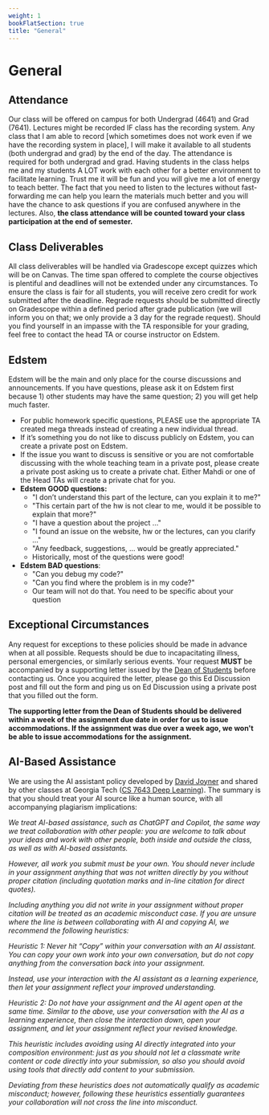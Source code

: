 ```yaml
---
weight: 1
bookFlatSection: true
title: "General"
---
```


# General

## Attendance

Our class will be offered on campus for both Undergrad (4641) and Grad (7641). Lectures might be recorded IF class has the recording system. Any class that I am able to record [which sometimes does not work even if we have the recording system in place], I will make it available to all students (both undergrad and grad) by the end of the day. The attendance is required for both undergrad and grad. Having students in the class helps me and my students A LOT work with each other for a better environment to facilitate learning. Trust me it will be fun and you will give me a lot of energy to teach better. The fact that you need to listen to the lectures without fast-forwarding me can help you learn the materials much better and you will have the chance to ask questions if you are confused anywhere in the lectures. Also, **the class attendance will be counted toward your class participation at the end of semester.**

## Class Deliverables

All class deliverables will be handled via Gradescope except quizzes which will be on Canvas. The time span offered to complete the course objectives is plentiful and deadlines will not be extended under any circumstances. To ensure the class is fair for all students, you will receive zero credit for work submitted after the deadline. Regrade requests should be submitted directly on Gradescope within a defined period after grade publication (we will inform you on that; we only provide a 3 day for the regrade request). Should you find yourself in an impasse with the TA responsible for your grading, feel free to contact the head TA or course instructor on Edstem.

## Edstem

Edstem will be the main and only place for the course discussions and announcements. If you have questions, please ask it on Edstem first because 1) other students may have the same question; 2) you will get help much faster.

- For public homework specific questions, PLEASE use the appropriate TA created mega threads instead of creating a new individual thread.
- If it’s something you do not like to discuss publicly on Edstem, you can create a private post on Edstem.
- If the issue you want to discuss is sensitive or you are not comfortable discussing with the whole teaching team in a private post, please create a private post asking us to create a private chat. Either Mahdi or one of the Head TAs will create a private chat for you.
- **Edstem GOOD questions:**
  - "I don’t understand this part of the lecture, can you explain it to me?"
  - "This certain part of the hw is not clear to me, would it be possible to explain that more?"
  - "I have a question about the project …"
  - "I found an issue on the website, hw or the lectures, can you clarify …"
  - "Any feedback, suggestions, … would be greatly appreciated."
  - Historically, most of the questions were good!
- **Edstem BAD questions**:
  - "Can you debug my code?"
  - "Can you find where the problem is in my code?"
  - Our team will not do that. You need to be specific about your question

## Exceptional Circumstances

Any request for exceptions to these policies should be made in advance when at all possible. Requests should be due to incapacitating illness, personal emergencies, or similarly serious events. Your request **MUST** be accompanied by a supporting letter issued by the [Dean of Students](https://studentlife.gatech.edu/request-assistance) before contacting us. Once you acquired the letter, please go this Ed Discussion post and fill out the form and ping us on Ed Discussion using a private post that you filled out the form.

**The supporting letter from the Dean of Students should be delivered within a week of the assignment due date in order for us to issue accommodations. If the assignment was due over a week ago, we won't be able to issue accommodations for the assignment.**

## AI-Based Assistance

We are using the AI assistant policy developed by [David Joyner](https://www.cc.gatech.edu/news/new-policies-navigate-role-ai-assistants-cs-courses) and shared by other classes at Georgia Tech ([CS 7643 Deep Learning](https://faculty.cc.gatech.edu/~zk15/teaching/AY2024_cs7643_spring/#ai-based-assistance)). The summary is that you should treat your AI source like a human source, with all accompanying plagiarism implications:

*We treat AI-based assistance, such as ChatGPT and Copilot, the same way we treat collaboration with other people: you are welcome to talk about your ideas and work with other people, both inside and outside the class, as well as with AI-based assistants.*  

*However, all work you submit must be your own. You should never include in your assignment anything that was not written directly by you without proper citation (including quotation marks and in-line citation for direct quotes).* 

*Including anything you did not write in your assignment without proper citation will be treated as an academic misconduct case. If you are unsure where the line is between collaborating with AI and copying AI, we recommend the following heuristics:* 

*Heuristic 1: Never hit “Copy” within your conversation with an AI assistant. You can copy your own work into your own conversation, but do not copy anything from the conversation back into your assignment.*  

*Instead, use your interaction with the AI assistant as a learning experience, then let your assignment reflect your improved understanding.*  

*Heuristic 2: Do not have your assignment and the AI agent open at the same time. Similar to the above, use your conversation with the AI as a learning experience, then close the interaction down, open your assignment, and let your assignment reflect your revised knowledge.* 

*This heuristic includes avoiding using AI directly integrated into your composition environment: just as you should not let a classmate write content or code directly into your submission, so also you should avoid using tools that directly add content to your submission.* 

*Deviating from these heuristics does not automatically qualify as academic misconduct; however, following these heuristics essentially guarantees your collaboration will not cross the line into misconduct.*